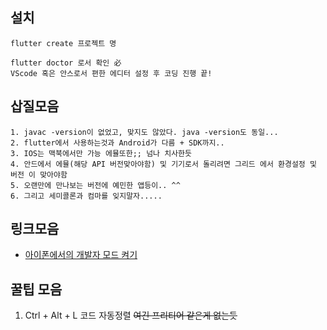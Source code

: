## 설치

```
flutter create 프로젝트 명

flutter doctor 로서 확인 必
VScode 혹은 안스로서 편한 에디터 설정 후 코딩 진행 끝!
```

## 삽질모음

    1. javac -version이 없었고, 맞지도 않았다. java -version도 동일...
    2. flutter에서 사용하는것과 Android가 다름 + SDK까지..
    3. IOS는 맥북에서만 가능 에뮬또한;; 넘나 치사한듯
    4. 안드에서 에뮬(해당 API 버전맞아야함) 및 기기로서 돌리려면 그리드 에서 환경설정 및 버전 이 맞아야함
    5. 오랜만에 만나보는 버전에 예민한 앱등이.. ^^
    6. 그리고 세미콜론과 컴마를 잊지말자.....

## 링크모음

- [아이폰에서의 개발자 모드 켜기](https://www.passfab.kr/iphone-ipad/how-to-enable-iphone-developer-mode.html)

## 꿀팁 모음

1. Ctrl + Alt + L 코드 자동정렬 <s>여긴 프리티어 같은게 없는듯</s>
